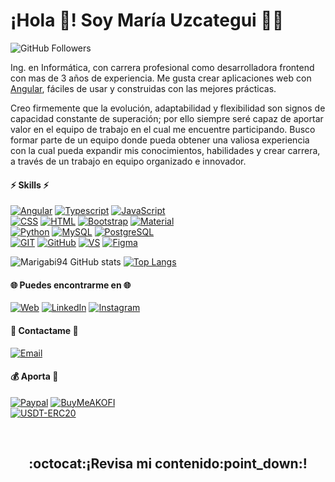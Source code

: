 # ¡Hola :wave:! Soy María Uzcategui :woman_technologist:
![GitHub Followers](https://img.shields.io/github/followers/marigabi94?style=social)



Ing. en Informática, con carrera profesional como desarrolladora frontend con mas de 3 años de experiencia. Me gusta crear aplicaciones web con [Angular](https://angular.io/), fáciles de usar y construidas con las mejores prácticas.

Creo firmemente que la evolución, adaptabilidad y flexibilidad son signos de capacidad constante de superación; por ello siempre seré capaz de aportar valor en el equipo de trabajo en el cual me encuentre participando. Busco formar parte de un equipo donde pueda obtener una valiosa experiencia con la cual pueda expandir mis conocimientos, habilidades y crear carrera, a través de un trabajo en equipo organizado e innovador.

#### :zap: Skills :zap: 
[![Angular](https://img.shields.io/badge/Angular-DD0031?style=for-the-badge&logo=angular&logoColor=white&labelColor=101010)]()
[![Typescript](https://img.shields.io/badge/Typescritp-3178C6?style=for-the-badge&logo=typescript&logoColor=white&labelColor=101010)]()
[![JavaScript](https://img.shields.io/badge/JavaScript-F7DF1E?style=for-the-badge&logo=javascript&logoColor=white&labelColor=101010)]()</br>
[![CSS](https://img.shields.io/badge/CSS-1572B6?style=for-the-badge&logo=css3&logoColor=white&labelColor=101010)]()
[![HTML](https://img.shields.io/badge/HTML-E34F26?style=for-the-badge&logo=html5&logoColor=white&labelColor=101010)]() 
[![Bootstrap](https://img.shields.io/badge/Bootstrap-7952B3?style=for-the-badge&logo=bootstrap&logoColor=white&labelColor=101010)]()
[![Material](https://img.shields.io/badge/Material-EE729B?style=for-the-badge&logo=materialdesign&logoColor=white&labelColor=101010)]() </br>
[![Python](https://img.shields.io/badge/Python-3776AB?style=for-the-badge&logo=python&logoColor=white&labelColor=101010)]()
[![MySQL](https://img.shields.io/badge/MySQL-DE8909?style=for-the-badge&logo=mysql&logoColor=white&labelColor=101010)]()
[![PostgreSQL](https://img.shields.io/badge/PostgreSQL-4169E1?style=for-the-badge&logo=postgresql&logoColor=white&labelColor=101010)]()</br>
[![GIT](https://img.shields.io/badge/Git-F05032?style=for-the-badge&logo=git&logoColor=white&labelColor=101010)]()
[![GitHub](https://img.shields.io/badge/Github-181717?style=for-the-badge&logo=github&logoColor=white&labelColor=101010)]()
[![VS](https://img.shields.io/badge/VSCode-007ACC?style=for-the-badge&logo=visual-studio-code&logoColor=white&labelColor=101010)]()
[![Figma](https://img.shields.io/badge/Figma-F24E1E?style=for-the-badge&logo=figma&logoColor=white&labelColor=101010)]()</br>


![Marigabi94 GitHub stats](https://github-readme-stats.vercel.app/api?username=marigabi94&count_private=true&show_icons=true&hide=contribs&hide_border=true&locale=es)
[![Top Langs](https://github-readme-stats.vercel.app/api/top-langs/?username=marigabi94&layout=compact&langs_count=6&hide_border=true&locale=es)](https://github.com/marigabi94/github-readme-stats)


#### :globe_with_meridians: Puedes encontrarme en :globe_with_meridians:
[![Web](https://img.shields.io/badge/Web-Ing.MariaUzcategui-3DCBC2?style=for-the-badge&logo=dev.to&logoColor=white&labelColor=101010)](https://ingmariauzcategui-e7a20.web.app/)
[![LinkedIn](https://img.shields.io/badge/LinkedIn-Maria_Uzcategui-0A66C2?style=for-the-badge&logo=linkedin&logoColor=white&labelColor=101010)](https://www.linkedin.com/in/IngMariaUzcategui)
[![Instagram](https://img.shields.io/badge/Instagram-@sertecmg-E4405F?style=for-the-badge&logo=instagram&logoColor=white&labelColor=101010)]()

#### :email: Contactame :email: </br>
[![Email](https://img.shields.io/badge/Correo_Personal-EA4335?style=for-the-badge&logo=gmail&logoColor=white&labelColor=101010)](mailto:marigabi940@gmail.com)


#### :moneybag: Aporta :money_with_wings:
[![Paypal](https://img.shields.io/badge/Apoya_mi_trabajo-00457C?style=for-the-badge&logo=paypal&logoColor=white&labelColor=101010)](https://paypal.me/luminariave?country.x=VE&locale.x=es_XC)
[![BuyMeAKOFI](https://img.shields.io/badge/Buy_Me_A_Ko_fi-Apoya_mi_trabajo-FF5E5B?style=for-the-badge&logo=ko-fi&logoColor=white&labelColor=101010)](https://ko-fi.com/H2H67OVVH) </br>
[![USDT-ERC20](https://img.shields.io/badge/USDT_(ERC20)-0xFfDd18561C3Ab34bA0b87adFCfbb814F3de41FD3-259C77?style=for-the-badge&logo=usdt-erc20&logoColor=white&labelColor=101010)]()



</br>
<p aling="center" width="300">
   <h2 align="center">:octocat:¡Revisa mi contenido:point_down:!</h2>
</p>


